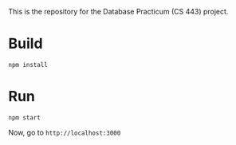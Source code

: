 This is the repository for the Database Practicum (CS 443) project.

# Build

	npm install

# Run

	npm start

Now, go to `http://localhost:3000`

